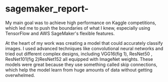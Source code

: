 # sagemaker_report-


My main goal was to achieve high performance on Kaggle competitions, which led me to push the boundaries of what I knew, especially using TensorFlow and AWS SageMaker's flexible features.

At the heart of my work was creating a model that could accurately classify images. I used advanced techniques like convolutional neural networks and tried out different complex designs, including VGG16(fig 1), ResNet50 , ResNet101(fig
2)ResNet152 all equipped with ImageNet weights. These models were great because they use something called skip connections, which help the model learn from huge amounts of data without getting overwhelmed.
